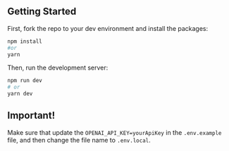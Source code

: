## Getting Started
First, fork the repo to your dev environment and install the packages:
```bash
npm install
#or
yarn
```
Then, run the development server:

```bash
npm run dev
# or
yarn dev
```

## Important!
Make sure that update the `OPENAI_API_KEY=yourApiKey` in the `.env.example` file, and then change the file name to `.env.local`. 



